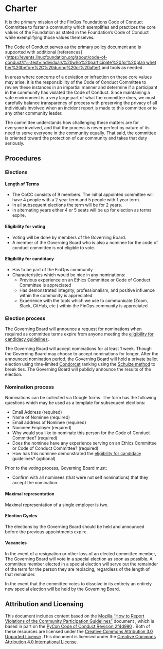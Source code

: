 # Charter

It is the primary mission of the FinOps Foundations Code of Conduct Committee to foster a community which exemplifies and practices the core values of the Foundation as stated in the Foundation’s Code of Conduct while exemplifying those values themselves. 

The Code of Conduct serves as the primary policy document and is supported with additional [references](https://events.linuxfoundation.org/about/code-of-conduct/#:~:text=Individuals%20who%20participate%20(or%20plan,whether%20before%2C%20during%20or%20after) and tools as needed. 

In areas where concerns of a deviation or infraction on these core values may arise, it is the responsibility of the Code of Conduct Committee to review these instances in an impartial manner and determine if a participant in the community has violated the Code of Conduct. Since maintaining a safe environment is a very large part of what the committee does, we must carefully balance transparency of process with preserving the privacy of all individuals involved when an incident report is made to this committee or to any other community leader.

The committee understands how challenging these matters are for everyone involved, and that the process is never perfect by nature of its need to serve everyone in the community equally. That said, the committee is oriented toward the protection of our community and takes that duty seriously.

## Procedures

### Elections

#### Length of Terms
* The CoCC consists of 9 members. The initial appointed committee will have 4 people with a 2 year term and 5 people with 1 year term. 
* In all subsequent elections the term will be for 2 years.
* In alternating years either 4 or 5 seats will be up for election as terms expire.

#### Eligibility for voting

* Voting will be done by members of the Governing Board.
* A member of the Governing Board who is also a nominee for the code of conduct committee is not eligible to vote.

#### Eligibility for candidacy
* Has to be part of the FinOps community
* Characteristics which would be nice in any nominations:
    * Previous experience on an Ethics Committee or Code of Conduct Committee is appreciated
    * Has demonstrated integrity, professionalism, and positive influence within the community is appreciated
    * Experience with the tools which we use to communicate (Zoom, Slack, GitHub, etc.) within the FinOps community is appreciated

### Election process
The Governing Board will announce a request for nominations when required as committee terms expire from anyone meeting the [eligibility for candidacy guidelines](https://github.com/kubernetes/community/blob/master/committee-code-of-conduct/election.md#eligibility-for-candidacy).

The Governing Board will accept nominations for at least 1 week. Though the Governing Board may choose to accept nominations for longer. After the announced nomination period, the Governing Board will hold a private ballot election using time-limited [Condorcet](https://en.wikipedia.org/wiki/Condorcet_method) ranking using the [Schulze method](https://en.wikipedia.org/wiki/Schulze_method) to break ties. The Governing Board will publicly announce the results of the election.

### Nomination process
Nominations can be collected via Google forms. The form has the following questions which may be used as a template for subsequent elections:
* Email Address (required)
* Name of Nominee (required)
* Email address of Nominee (required)
* Nominee Employer (required)
* Why would you like to nominate this person for the Code of Conduct Committee? (required)
* Does the nominee have any experience serving on an Ethics Committee or Code of Conduct Committee? (required)
* How has this nominee demonstrated the [eligibility for candidacy](https://github.com/kubernetes/community/blob/master/committee-code-of-conduct/election.md#eligibility-for-candidacy) guidelines? (optional)

Prior to the voting process, Governing Board must:
* Confirm with all nominees (that were not self nominations) that they accept the nomination.

#### Maximal representation
Maximal representation of a single employer is two. 

#### Election Cycles
The elections by the Governing Board should be held and announced before the previous appointments expire.

#### Vacancies
In the event of a resignation or other loss of an elected committee member, The Governing Board will vote in a special election as soon as possible. A committee member elected in a special election will serve out the remainder of the term for the person they are replacing, regardless of the length of that remainder.

In the event that the committee votes to dissolve in its entirety an entirely new special election will be held by the Governing Board.

## Attribution and Licensing

This document includes content based on the [Mozilla “How to Report Violations of the Community Participation Guidelines”](https://www.mozilla.org/en-US/about/governance/policies/participation/reporting/) document , which is based in part on the [PyCon Code of Conduct Revision 2f4d980](https://us.pycon.org/2018/about/code-of-conduct/) . Both of these resources are licensed under the [Creative Commons Attribution 3.0 Unported License](https://creativecommons.org/licenses/by/3.0/) .This document is licensed under the [Creative Commons Attribution 4.0 International License](https://creativecommons.org/licenses/by/4.0/).